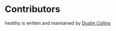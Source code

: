 Contributors
============

healthy is written and maintained by [Dustin Collins](https://github.com/dustinmm80)

